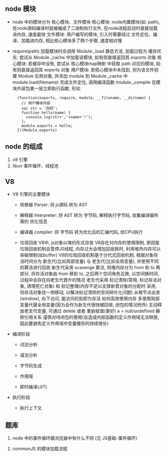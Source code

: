 ## node 模块
  - node 中的模块分为 核心模块、文件模块
    核心模块: node内置模块(如: path), 在node源码编译时就被编成了二进制执行文件, 在node进程启动时直接加载进内存, 速度最快
    文件模块: 用户编写的模块, 引入时需要经过 文件定位、编译、加载进内存, 相比核心模块多了两个步骤, 速度相对慢

  - require(path) 加载模块时会调用 Module._load 静态方法, 加载过程为
    缓存优先: 尝试从 Module._cache 中加载该模块, 如有则直接返回其 exports 对象
    核心模块: 若缓存中没有, 尝试从 核心模块map映射 中获取 path 对应的模块, 如有则直接返回其 exports 对象
    用户模块: 若核心模块中未找到, 则为该文件创建 Module 实例对象, 并添加 module 到 Module._cache 中
      module.load(filename) 完成文件定位, 调用编译函数
      module._compile 在模块外层包裹一层立即执行函数, 形如
      ```
        (function(exports, require, module, __filename, __dirname) {
          // 用户模块内容
          var str = '你好';
          function hello(name) {
            console.log(str+','+name+'!');
          };
          module.exports = hello;
        })(Module.exports)
      ```

## node 的组成
  1. v8 引擎 
  2. libuv 事件循环、线程池
  

## V8
  - V8 引擎的主要模块
    - 转换器 Parser: 将 js源码 转为 AST

    - 解释器 Interpreter: 将 AST 转为 字节码, 解释执行字节码, 收集编译器所需的 优化信息

    - 编译器 compiler: 将 字节码 转为优化后的汇编代码, 给CPU执行

    - 垃圾回收
      V8中, js对象以堆的形式存放
      V8存在对内存的使用限制, 原因是垃圾回收机制会暂停JS线程, 内存过大会增加回收耗时, 利用堆外内存可以突破限制(如buffer)
      V8的垃圾回收机制基于分代式回收机制, 根据对象存活时间分为 新生代(比如局部变量) 与 老生代(比如全局变量), 并使用不同的算法进行回收
        新生代采用 scavenge 算法, 将堆内存分为 from 和 to 两部分, 将存活对象由 from 移到 to, 之后两个空间角色互换, 以空间换时间, 过程中会存在向老生代晋升的情况
        老生代采用 标记清除(常用, 标记存活对象, 清理死亡对象) 和 标记整理(内存不足以支撑新晋对象的分配时 采用, 将存活对象往一侧移动, 以解决标记清除的空间碎片化问题)
        从根节点出发(window), 向下访问, 能访问的到即为存活
      如何高效使用内存
        多使用局部变量代替全局变量(因为会作为新生代很快被回收, 闭包的情况例外)
        主动释放老生代变量, 可通过 delete 或者 重新赋值(更好) a = null/undefined 解除引用关系
        谨慎对待闭包的使用(会造成内部函数的定义作用域无法释放, 因此要避免定义作用域中变量缓存的持续增长)
  
  - 编译阶段
    - 词法分析
    - 语法分析
    - 字节码生成

    - 作用域

    - 即时编译(JIT)

  - 执行阶段
    - 执行上下文
    

## 题库
  1. node 中的事件循环跟浏览器中有什么不同 (见 JS基础-事件循环)

  2. commonJS 的模块加载流程
